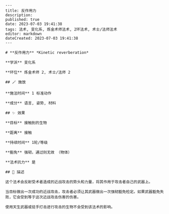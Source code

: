 
    ---
    title: 反作用力
    description: 
    published: true
    date: 2023-07-03 19:41:38
    tags: 法术, 变化系, 炼金术师法术, 2环法术, 术士/法师法术
    editor: markdown
    dateCreated: 2023-07-03 19:41:38
    ---

    # **反作用力** *Kinetic reverberation*

    **学派** 变化系 

    **环位** 炼金术师 2, 术士/法师 2

    ## 🪄 施放

    **施法时间** 1 标准动作

    **成分** 语言, 姿势, 材料

    ## ✨ 效果 

    **目标** 接触到的生物 

    **距离** 接触  

    **持续时间** 1轮/等级 

    **豁免** 强韧，通过则无效 （物体）

    **法术抗力** 是

    ## 📖 描述

    这个法术会反射受术者造成的近战攻击的势头和力量，将其作用于攻击者自己的武器上。

    当目标做出一次成功的近战攻击，攻击者必须让其武器做出一次强韧豁免检定。如果武器豁免失败，它会受到等于这次近战攻击伤害的伤害。

    使用天生武器或徒手打击进行攻击的生物不会受到该法术的影响。
    